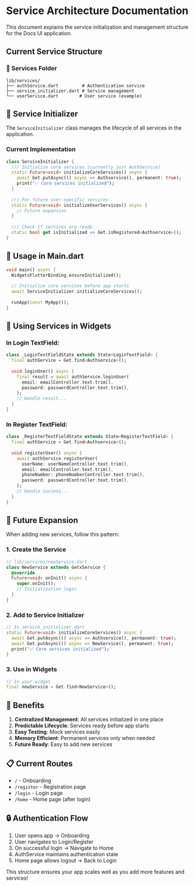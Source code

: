 # Service Architecture Documentation

This document explains the service initialization and management structure for the Docs UI application.

## Current Service Structure

### 📂 Services Folder
```
lib/services/
├── authService.dart         # Authentication service
├── service_initializer.dart # Service management
└── userService.dart        # User service (example)
```

## 🔧 Service Initializer

The `ServiceInitializer` class manages the lifecycle of all services in the application.

### Current Implementation

```dart
class ServiceInitializer {
  /// Initialize core services (currently just AuthService)
  static Future<void> initializeCoreServices() async {
    await Get.putAsync(() async => Authservice(), permanent: true);
    print("✅ Core services initialized");
  }
  
  /// For future user-specific services
  static Future<void> initializeUserServices() async {
    // Future expansion
  }
  
  /// Check if services are ready
  static bool get isInitialized => Get.isRegistered<Authservice>();
}
```

## 🚀 Usage in Main.dart

```dart
void main() async {
  WidgetsFlutterBinding.ensureInitialized();
  
  // Initialize core services before app starts
  await ServiceInitializer.initializeCoreServices();
  
  runApp(const MyApp());
}
```

## 📱 Using Services in Widgets

### In Login TextField:
```dart
class _LoginTextFieldState extends State<LoginTextField> {
  final authService = Get.find<Authservice>();
  
  void loginUser() async {
    final result = await authService.loginUser(
      email: emailController.text.trim(),
      password: passwordController.text.trim(),
    );
    // Handle result...
  }
}
```

### In Register TextField:
```dart
class _RegisterTextFieldState extends State<RegisterTextField> {
  final authService = Get.find<Authservice>();
  
  void registerUser() async {
    await authService.registerUser(
      userName: userNameController.text.trim(),
      email: emailController.text.trim(),
      phoneNumber: phoneNumberController.text.trim(),
      password: passwordController.text.trim(),
    );
    // Handle success...
  }
}
```

## 🔮 Future Expansion

When adding new services, follow this pattern:

### 1. Create the Service
```dart
// lib/services/newService.dart
class NewService extends GetxService {
  @override
  Future<void> onInit() async {
    super.onInit();
    // Initialization logic
  }
}
```

### 2. Add to Service Initializer
```dart
// In service_initializer.dart
static Future<void> initializeCoreServices() async {
  await Get.putAsync(() async => Authservice(), permanent: true);
  await Get.putAsync(() async => NewService(), permanent: true);
  print("✅ Core services initialized");
}
```

### 3. Use in Widgets
```dart
// In your widget
final newService = Get.find<NewService>();
```

## 🎯 Benefits

1. **Centralized Management**: All services initialized in one place
2. **Predictable Lifecycle**: Services ready before app starts
3. **Easy Testing**: Mock services easily
4. **Memory Efficient**: Permanent services only when needed
5. **Future Ready**: Easy to add new services

## 📋 Current Routes

- `/` - Onboarding
- `/register` - Registration page
- `/login` - Login page  
- `/home` - Home page (after login)

## 🔒 Authentication Flow

1. User opens app → Onboarding
2. User navigates to Login/Register
3. On successful login → Navigate to Home
4. AuthService maintains authentication state
5. Home page allows logout → Back to Login

This structure ensures your app scales well as you add more features and services!
